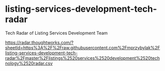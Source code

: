 # listing-services-development-tech-radar
Tech Radar of Listing Services Development Team

https://radar.thoughtworks.com/?sheetId=https%3A%2F%2Fraw.githubusercontent.com%2Fmprzybylak%2Flisting-services-development-tech-radar%2Fmaster%2Flistings%2520services%2520development%2520technology%2520radar.csv
